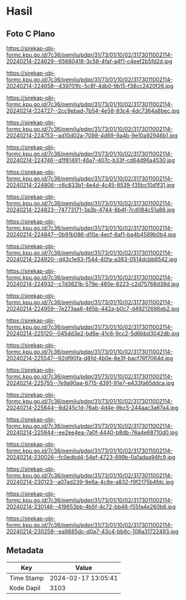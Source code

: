 # Hasil

## Foto C Plano

https://sirekap-obj-formc.kpu.go.id/7c36/pemilu/pdpr/31/73/01/10/02/3173011002114-20240214-224629--65680418-3c58-4faf-a4f1-c4eef2b5fd2d.jpg

https://sirekap-obj-formc.kpu.go.id/7c36/pemilu/pdpr/31/73/01/10/02/3173011002114-20240214-224658--439701fc-5c8f-4db0-9b15-f38cc2420f26.jpg

https://sirekap-obj-formc.kpu.go.id/7c36/pemilu/pdpr/31/73/01/10/02/3173011002114-20240214-224727--2cc9ebad-7b54-4e58-83c4-4dc7364a8bec.jpg

https://sirekap-obj-formc.kpu.go.id/7c36/pemilu/pdpr/31/73/01/10/02/3173011002114-20240214-224753--ad10d02a-7098-4d69-9a4b-9e10a92946b1.jpg

https://sirekap-obj-formc.kpu.go.id/7c36/pemilu/pdpr/31/73/01/10/02/3173011002114-20240214-224746--d1f81491-46a7-407c-b33f-cd64d96a4530.jpg

https://sirekap-obj-formc.kpu.go.id/7c36/pemilu/pdpr/31/73/01/10/02/3173011002114-20240214-224806--c6c833b1-4e4d-4c45-8539-f35bc10d1f31.jpg

https://sirekap-obj-formc.kpu.go.id/7c36/pemilu/pdpr/31/73/01/10/02/3173011002114-20240214-224823--74773171-3a3b-4744-8b4f-7cd084c51a86.jpg

https://sirekap-obj-formc.kpu.go.id/7c36/pemilu/pdpr/31/73/01/10/02/3173011002114-20240214-224847--0b91b086-d10a-4ecf-8af1-ba4b4589b0b4.jpg

https://sirekap-obj-formc.kpu.go.id/7c36/pemilu/pdpr/31/73/01/10/02/3173011002114-20240214-224920--d43c1e93-f544-40fa-a383-0514dcbb6542.jpg

https://sirekap-obj-formc.kpu.go.id/7c36/pemilu/pdpr/31/73/01/10/02/3173011002114-20240214-224932--c7d3621b-579e-460e-8223-c2d75768d38d.jpg

https://sirekap-obj-formc.kpu.go.id/7c36/pemilu/pdpr/31/73/01/10/02/3173011002114-20240214-224959--7e273aa6-465b-442a-b0c7-d49212696eb2.jpg

https://sirekap-obj-formc.kpu.go.id/7c36/pemilu/pdpr/31/73/01/10/02/3173011002114-20240214-225120--045dd3e2-bd6e-41c6-9cc2-5d6bbd3042db.jpg

https://sirekap-obj-formc.kpu.go.id/7c36/pemilu/pdpr/31/73/01/10/02/3173011002114-20240214-225547--92df90fa-d81d-4b0e-8e3f-bacf76f7064d.jpg

https://sirekap-obj-formc.kpu.go.id/7c36/pemilu/pdpr/31/73/01/10/02/3173011002114-20240214-225755--7e9a90aa-6715-4391-91e7-e433fa65ddca.jpg

https://sirekap-obj-formc.kpu.go.id/7c36/pemilu/pdpr/31/73/01/10/02/3173011002114-20240214-225844--8d245c1d-76ab-4d4e-9bc5-244aac3a67a4.jpg

https://sirekap-obj-formc.kpu.go.id/7c36/pemilu/pdpr/31/73/01/10/02/3173011002114-20240214-225944--ee2ee4ea-7a0f-4440-b8db-76a4e68710d0.jpg

https://sirekap-obj-formc.kpu.go.id/7c36/pemilu/pdpr/31/73/01/10/02/3173011002114-20240214-230026--fc0edbd4-54ef-4723-899b-0a1adaa94fc9.jpg

https://sirekap-obj-formc.kpu.go.id/7c36/pemilu/pdpr/31/73/01/10/02/3173011002114-20240214-230123--a07ad239-9e6a-4c8e-a832-f9f2175b4fdc.jpg

https://sirekap-obj-formc.kpu.go.id/7c36/pemilu/pdpr/31/73/01/10/02/3173011002114-20240214-230146--419653bb-4b5f-4c72-bb48-f55fa4e260b8.jpg

https://sirekap-obj-formc.kpu.go.id/7c36/pemilu/pdpr/31/73/01/10/02/3173011002114-20240214-230258--ea9885dc-d0a7-43c4-bb6c-108a31722493.jpg


## Metadata

| Key        | Value               |
| ---------- | ------------------- |
| Time Stamp | 2024-02-17 13:05:41 |
| Kode Dapil | 3103                |



